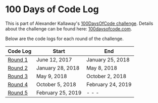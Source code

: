 <!-- markdownlint-disable MD022 MD024 MD032 MD033 -->

# 100 Days of Code Log
This is part of Alexander Kallaway's [100DaysOfCode challenge](https://github.com/Kallaway/100-days-of-code). Details about the challenge can be found here: [100daysofcode.com](http://100daysofcode.com/).

Below are the code logs for each round of the challenge.

<!-- - [Code Log Round 1](https://james-priest.github.io/100-days-of-code-log/) - June 12, 2017 - January 25, 2018
- [Code Log Round 2](https://james-priest.github.io/100-days-of-code-log-r2/) - January 28, 2018 - May 8, 2018
- [Code Log Round 3](https://james-priest.github.io/100-days-of-code-log-r3/) - May 9, 2018 - October 2, 2018
- [Code Log Round 4](https://james-priest.github.io/100-days-of-code-log-r4/) - October 5, 2018 - February 24, 2019
- [Code Log Round 5](log5.html) - February 25, 2019 - -->

| Code Log | Start | End |
| --- | --- | --- |
| [Round 1](https://james-priest.github.io/100-days-of-code-log/) | June 12, 2017 | January 25, 2018 |
| [Round 2](https://james-priest.github.io/100-days-of-code-log-r2/) | January 28, 2018 | May 8, 2018 |
| [Round 3](https://james-priest.github.io/100-days-of-code-log-r3/) | May 9, 2018 | October 2, 2018 |
| [Round 4](https://james-priest.github.io/100-days-of-code-log-r4/) | October 5, 2018 | February 24, 2019 |
| [Round 5](log5.html) | February 25, 2019 | - - - |
